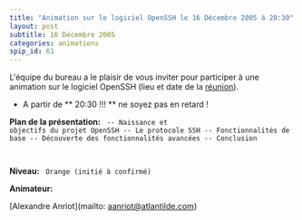 ```yaml
---
title: "Animation sur le logiciel OpenSSH le 16 Décembre 2005 à 20:30"
layout: post
subtitle: 16 Décembre 2005
categories: animations
spip_id: 61
---
```

<p class="chapo">

L'équipe du bureau a le plaisir de vous inviter pour participer à une animation sur le logiciel OpenSSH (lieu et date de la [réunion](/association/les-reunions-du-plug/)).

- A partir de ** 20:30 !!! ** ne soyez pas en retard !
</p>



**Plan de la présentation:**
<code>
-- Naissance et objectifs du projet OpenSSH
-- Le protocole SSH
-- Fonctionnalités de base
-- Découverte des fonctionnalités avancées
-- Conclusion

</code>

**Niveau:**
<code>
Orange (initié à confirmé)
</code>


**Animateur:**


[Alexandre Anriot](mailto: aanriot@atlantilde.com)

<code>
